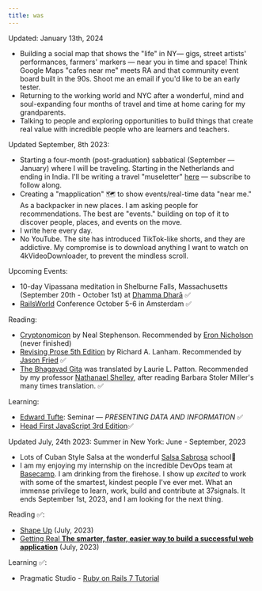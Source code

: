 ```yaml
---
title: was
---
```

Updated: January 13th, 2024

- Building a social map that shows the "life" in NY— gigs, street artists' performances, farmers' markers — near you in time and space! Think Google Maps "cafes near me" meets RA and that community event board built in the 90s. Shoot me an email if you'd like to be an early tester. 
- Returning to the working world and NYC after a wonderful, mind and soul-expanding four months of travel and time at home caring for my grandparents. 
- Talking to people and exploring opportunities to build things that create real value with incredible people who are learners and teachers. 

Updated September, 8th 2023:

-  Starting a four-month (post-graduation) sabbatical (September — January) where I will be traveling. Starting in the Netherlands and ending in India. I'll be writing a travel "museletter" [here](https://world.hey.com/arman.jindal) — subscribe to follow along. 
- Creating a "mapplication" 🗺️ to show events/real-time data "near me." As a backpacker in new places. I am asking people for recommendations. The best are "events." building on top of it to discover people, places, and events on the move. 
- I write here every day. 
- No YouTube. The site has introduced TikTok-like shorts, and they are addictive. My compromise is to download anything I want to watch on 4kVideoDownloader, to prevent the mindless scroll. 

Upcoming Events:
- 10-day Vipassana meditation in Shelburne Falls, Massachusetts (September 20th - October 1st) at [Dhamma Dharā](https://dhara.dhamma.org/) ✅
- [RailsWorld](https://rubyonrails.org/world) Conference October 5-6 in Amsterdam ✅

Reading:
- [Cryptonomicon](https://www.amazon.com/Cryptonomicon-Neal-Stephenson/dp/0060512806) by Neal Stephenson. Recommended by [Eron Nicholson](https://dev.37signals.com/author/eron/) (never finished)
- [Revising Prose 5th Edition](https://www.google.com/search?q=revising+prose&oq=revising+prose&aqs=chrome.0.0i355i512j46i512j0i512j0i22i30l4j69i60.3401j1j7&sourceid=chrome&ie=UTF-8&si=ACFMAn_fyoqvdetnK4PTDdeMVBxO0yvdPqpxo5qdQvMGCperIxQYwbw6LnHuog83cSioZqe9MaBlBb84_rbsGZZhz06XkjRaXxZSmwgvNisegHACbsBdTrg%3D&ictx=1&ved=2ahUKEwijs5XNjaWAAxUKpIkEHd9HBqAQ_coHegQISBAD) by Richard A. Lanham. Recommended by [Jason Fried](https://world.hey.com/jason) ✅
- [The Bhagavad Gita](https://www.amazon.com/Bhagavad-Gita-Penguin-Classics-ebook/dp/B00J2IBRNU/) was translated by Laurie L. Patton. Recommended by my professor  [Nathanael Shelley](https://barnard.edu/profiles/nathanael-shelley), after reading Barbara Stoler Miller's many times translation.  ✅

Learning: 
- [Edward Tufte](https://www.edwardtufte.com/tufte/): Seminar — *PRESENTING DATA AND INFORMATION* ✅
- [Head First JavaScript 3rd Edition](https://www.amazon.com/Head-First-JavaScript-Programming-Brain-Friendly/dp/144934013X)✅

Updated July, 24th 2023:
Summer in New York: June - September, 2023
-  Lots of Cuban Style Salsa at the wonderful [Salsa Sabrosa](https://salsasabrosaschool.com/cuban_salsa_nyc_community/)  school💃 
- I am my enjoying my internship on the incredible DevOps team at [Basecamp](https://basecamp.com/). I am drinking from the firehose. I show up *excited* to work with some of the smartest, kindest people I've ever met. What an immense privilege to learn, work, build and contribute at 37signals.  It ends September 1st, 2023, and I am looking for the next thing. 


Reading ✅: 
- [Shape Up](https://basecamp.com/shapeup)  (July, 2023)
- [Getting Real **The smarter, faster, easier way to build a successful web application**](https://basecamp.com/books/getting-real) (July, 2023)


Learning ✅:
- Pragmatic Studio - [Ruby on Rails 7 Tutorial](https://pragmaticstudio.com/courses/rails)